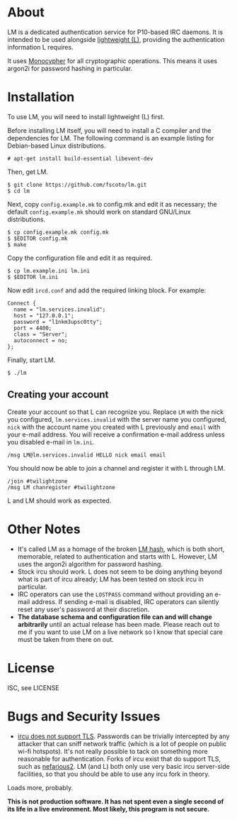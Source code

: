# About

LM is a dedicated authentication service for P10-based IRC daemons.
It is intended to be used alongside
[lightweight (L)](https://github.com/quakenet/lightweight), providing the
authentication information L requires.

It uses [Monocypher](https://github.com/LoupVaillant/Monocypher) for all
cryptographic operations.
This means it uses argon2i for password hashing in particular.

# Installation

To use LM, you will need to install lightweight (L) first.

Before installing LM itself, you will need to install a C compiler and the
dependencies for LM.
The following command is an example listing for Debian-based Linux
distributions.

    # apt-get install build-essential libevent-dev

Then, get LM.

    $ git clone https://github.com/fscoto/lm.git
    $ cd lm

Next, copy `config.example.mk` to config.mk and edit it as necessary;
the default `config.example.mk` should work on standard GNU/Linux distributions.

    $ cp config.example.mk config.mk
    $ $EDITOR config.mk
    $ make

Copy the configuration file and edit it as required.

    $ cp lm.example.ini lm.ini
    $ $EDITOR lm.ini

Now edit `ircd.conf` and add the required linking block.
For example:

    Connect {
      name = "lm.services.invalid";
      host = "127.0.0.1";
      password = "l1nkm3upsc0tty";
      port = 4400;
      class = "Server";
      autoconnect = no;
    };

Finally, start LM.

    $ ./lm

## Creating your account

Create your account so that L can recognize you.
Replace `LM` with the nick you configured, `lm.services.invalid` with the
server name you configured, `nick` with the account name you created with L
previously and `email` with your e-mail address.
You will receive a confirmation e-mail address unless you disabled e-mail in
`lm.ini`.

    /msg LM@lm.services.invalid HELLO nick email email

You should now be able to join a channel and register it with L through LM.

    /join #twilightzone
    /msg LM chanregister #twilightzone

L and LM should work as expected.

# Other Notes

* It's called LM as a homage of the broken
  [LM hash](https://en.wikipedia.org/wiki/LAN_Manager#LM_hash_details), which is
  both short, memorable, related to authentication and starts with L.
  However, LM uses the argon2i algorithm for password hashing.
* Stock ircu should work. L does not seem to be doing anything beyond what is
  part of ircu already; LM has been tested on stock ircu in particular.
* IRC operators can use the `LOSTPASS` command without providing an e-mail
  address. If sending e-mail is disabled, IRC operators can silently reset any
  user's password at their discretion.
* **The database schema and configuration file can and will change arbitrarily**
  until an actual release has been made.
  Please reach out to me if you want to use LM on a live network so I know that
  special care must be taken from there on out.

# License

ISC, see LICENSE

# Bugs and Security Issues

* [ircu does not support TLS](https://sourceforge.net/p/undernet-ircu/feature-requests/33/).
  Passwords can be trivially intercepted by any attacker that can sniff network
  traffic (which is a lot of people on public wi-fi hotspots).
  It's not really possible to tack on something more reasonable for
  authentication.
  Forks of ircu exist that do support TLS, such as
  [nefarious2](https://github.com/evilnet/nefarious2).
  LM (and L) both only use very basic ircu server-side facilities,
  so that you should be able to use any ircu fork in theory.

Loads more, probably.

**This is not production software.
It has not spent even a single second of its life in a live environment.
Most likely, this program is not secure.**

